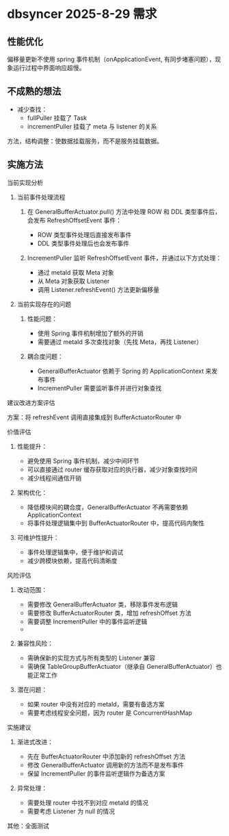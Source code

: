 # dbsyncer 2025-8-29 需求

## 性能优化

偏移量更新不使用 spring 事件机制（onApplicationEvent, 有同步堵塞问题），现象运行过程中界面响应超慢。

## 不成熟的想法

- 减少查找：
  - fullPuller 挂载了 Task
  - incrementPuller 挂载了 meta 与 listener 的关系 

方法，结构调整：使数据挂载服务，而不是服务挂载数据。

## 实施方法

当前实现分析

1. 当前事件处理流程
   
   1. 在 GeneralBufferActuator.pull() 方法中处理 ROW 和 DDL 类型事件后，会发布 RefreshOffsetEvent 事件：
      
      - ROW 类型事件处理后直接发布事件      
      - DDL 类型事件处理后也会发布事件
   
   2. IncrementPuller 监听 RefreshOffsetEvent 事件，并通过以下方式处理：
      
      - 通过 metaId 获取 Meta 对象      
      - 从 Meta 对象获取 Listener      
      - 调用 Listener.refreshEvent() 方法更新偏移量

2. 当前实现存在的问题
   
   1. 性能问题：
      
      - 使用 Spring 事件机制增加了额外的开销      
      - 需要通过 metaId 多次查找对象（先找 Meta，再找 Listener）
   
   2. 耦合度问题：
      
      - GeneralBufferActuator 依赖于 Spring 的 ApplicationContext 来发布事件      
      - IncrementPuller 需要监听事件并进行对象查找

建议改进方案评估

方案：将 refreshEvent 调用直接集成到 BufferActuatorRouter 中

价值评估

1. 性能提升：
   
   - 避免使用 Spring 事件机制，减少中间环节   
   - 可以直接通过 router 缓存获取对应的执行器，减少对象查找时间   
   - 减少线程间通信开销

2. 架构优化：
   
   - 降低模块间的耦合度，GeneralBufferActuator 不再需要依赖 ApplicationContext   
   - 将事件处理逻辑集中到 BufferActuatorRouter 中，提高代码内聚性

3. 可维护性提升：
   
   - 事件处理逻辑集中，便于维护和调试   
   - 减少跨模块依赖，提高代码清晰度

风险评估

1. 改动范围：
   
   - 需要修改 GeneralBufferActuator 类，移除事件发布逻辑
   - 需要修改 BufferActuatorRouter 类，增加 refreshOffset 方法
   - 需要调整 IncrementPuller 中的事件监听逻辑
   - 

2. 兼容性风险：
   
   - 需确保新的实现方式与所有类型的 Listener 兼容
   - 需确保 TableGroupBufferActuator（继承自 GeneralBufferActuator）也能正常工作

3. 潜在问题：
   
   - 如果 router 中没有对应的 metaId，需要有备选方案
   - 需要考虑线程安全问题，因为 router 是 ConcurrentHashMap

实施建议

1. 渐进式改进：
   
   - 先在 BufferActuatorRouter 中添加新的 refreshOffset 方法
   - 修改 GeneralBufferActuator 调用新的方法而不是发布事件
   - 保留 IncrementPuller 的事件监听逻辑作为备选方案

2. 异常处理：
   
   - 需要处理 router 中找不到对应 metaId 的情况
   - 需要考虑 Listener 为 null 的情况

其他：全面测试